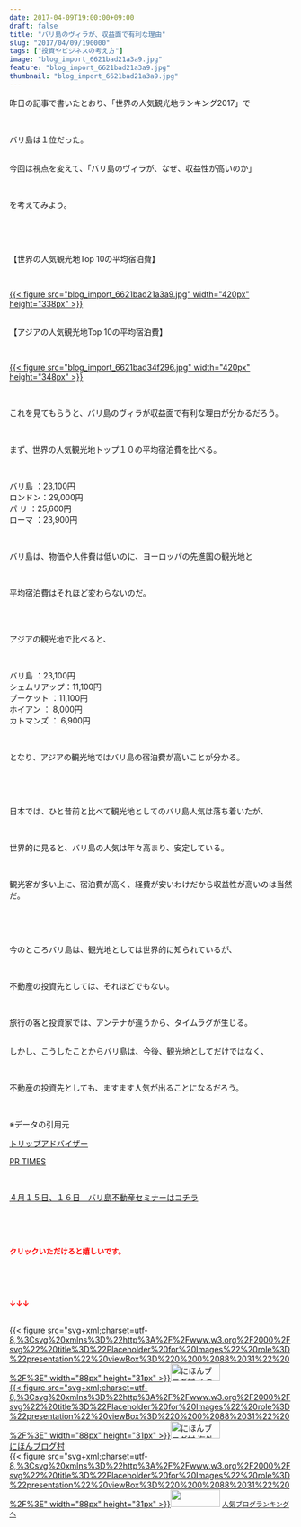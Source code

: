 ```yaml
---
date: 2017-04-09T19:00:00+09:00
draft: false
title: "バリ島のヴィラが、収益面で有利な理由"
slug: "2017/04/09/190000"
tags: ["投資やビジネスの考え方"]
image: "blog_import_6621bad21a3a9.jpg"
feature: "blog_import_6621bad21a3a9.jpg"
thumbnail: "blog_import_6621bad21a3a9.jpg"
---
```

<p>昨日の記事で書いたとおり、「世界の人気観光地ランキング2017」で</p><p> </p><p>バリ島は１位だった。</p><p><br/>今回は視点を変えて、「バリ島のヴィラが、なぜ、収益性が高いのか」</p><p> </p><p>を考えてみよう。</p><p> </p><p> </p><p>【世界の人気観光地Top 10の平均宿泊費】</p><p> </p><p><a href="blog_import_6621bad21a3a9.jpg">{{< figure src="blog_import_6621bad21a3a9.jpg" width="420px" height="338px" >}}</a></p><p><br/>【アジアの人気観光地Top 10の平均宿泊費】</p><p> </p><p><a href="blog_import_6621bad34f296.jpg">{{< figure src="blog_import_6621bad34f296.jpg" width="420px" height="348px" >}}</a></p><p> </p><p>これを見てもらうと、バリ島のヴィラが収益面で有利な理由が分かるだろう。</p><p> </p><p>まず、世界の人気観光地トップ１０の平均宿泊費を比べる。</p><p> </p><p>バリ島 ：23,100円<br/>ロンドン：29,000円<br/>パ リ ：25,600円<br/>ローマ ：23,900円</p><p> </p><p>バリ島は、物価や人件費は低いのに、ヨーロッパの先進国の観光地と</p><p> </p><p>平均宿泊費はそれほど変わらないのだ。</p><p> </p><p><br/>アジアの観光地で比べると、</p><p> </p><p>バリ島 ：23,100円<br/>シェムリアップ：11,100円<br/>プーケット ：11,100円<br/>ホイアン ： 8,000円<br/>カトマンズ ： 6,900円</p><p> </p><p>となり、アジアの観光地ではバリ島の宿泊費が高いことが分かる。</p><p> </p><p> </p><p>日本では、ひと昔前と比べて観光地としてのバリ島人気は落ち着いたが、</p><p> </p><p>世界的に見ると、バリ島の人気は年々高まり、安定している。</p><p> </p><p>観光客が多い上に、宿泊費が高く、経費が安いわけだから収益性が高いのは当然だ。</p><p> </p><p> </p><p>今のところバリ島は、観光地としては世界的に知られているが、</p><p> </p><p>不動産の投資先としては、それほどでもない。</p><p> </p><p>旅行の客と投資家では、アンテナが違うから、タイムラグが生じる。</p><p><br/>しかし、こうしたことからバリ島は、今後、観光地としてだけではなく、</p><p> </p><p>不動産の投資先としても、ますます人気が出ることになるだろう。</p><p> </p><p>※データの引用元</p><p><a href="ranking" target="_blank">トリップアドバイザー</a></p><p><a href="https://prtimes.jp/main/html/rd/p/000000452.000001853.html" target="_blank">PR TIMES</a></p><p> </p><p><a href="iin.co.jp" target="_blank"><span style="text-decoration: underline;">４月１５日、１６日　バリ島不動産セミナーはコチラ</span></a></p><p> </p><p> </p><p><font color="#ff0000" size="2"><strong>クリックいただけると嬉しいです。</strong></font></p><p> </p><p> </p><p><font color="#ff0000" size="2"><strong>↓↓↓</strong></font></p><p><br/><a href="ranking.html?p_cid=01260127" id="&amp;blogmura_banner" target="_blank">{{< figure src="svg+xml;charset=utf-8,%3Csvg%20xmlns%3D%22http%3A%2F%2Fwww.w3.org%2F2000%2Fsvg%22%20title%3D%22Placeholder%20for%20Images%22%20role%3D%22presentation%22%20viewBox%3D%220%200%2088%2031%22%20%2F%3E" width="88px" height="31px" >}}<noscript><img alt="にほんブログ村 その他生活ブログ 不動産投資へ" border="0" height="31" src="//life.blogmura.com/hudousantoushi/img/hudousantoushi88_31.gif" width="88"></noscript></a><br/><a href="ranking.html?p_cid=01260127" target="_blank">{{< figure src="svg+xml;charset=utf-8,%3Csvg%20xmlns%3D%22http%3A%2F%2Fwww.w3.org%2F2000%2Fsvg%22%20title%3D%22Placeholder%20for%20Images%22%20role%3D%22presentation%22%20viewBox%3D%220%200%2088%2031%22%20%2F%3E" width="88px" height="31px" >}}<noscript><img alt="にほんブログ村 海外生活ブログ バリ島情報へ" border="0" height="31" src="https://img-proxy.blog-video.jp/images?url=http%3A%2F%2Foverseas.blogmura.com%2Fbali%2Fimg%2Fbali88_31.gif" width="88"></noscript></a><br/><a href="ranking.html?p_cid=01260127" target="_blank">にほんブログ村</a><br/><a href="link.php?1804582" title="人気ブログランキングへ">{{< figure src="svg+xml;charset=utf-8,%3Csvg%20xmlns%3D%22http%3A%2F%2Fwww.w3.org%2F2000%2Fsvg%22%20title%3D%22Placeholder%20for%20Images%22%20role%3D%22presentation%22%20viewBox%3D%220%200%2088%2031%22%20%2F%3E" width="88px" height="31px" >}}<noscript><img border="0" height="31" src="https://blog.with2.net/img/banner/banner_22.gif" width="88"></noscript></a> <a href="link.php?1804582" style="font-size: 12px;">人気ブログランキングへ</a></p>

